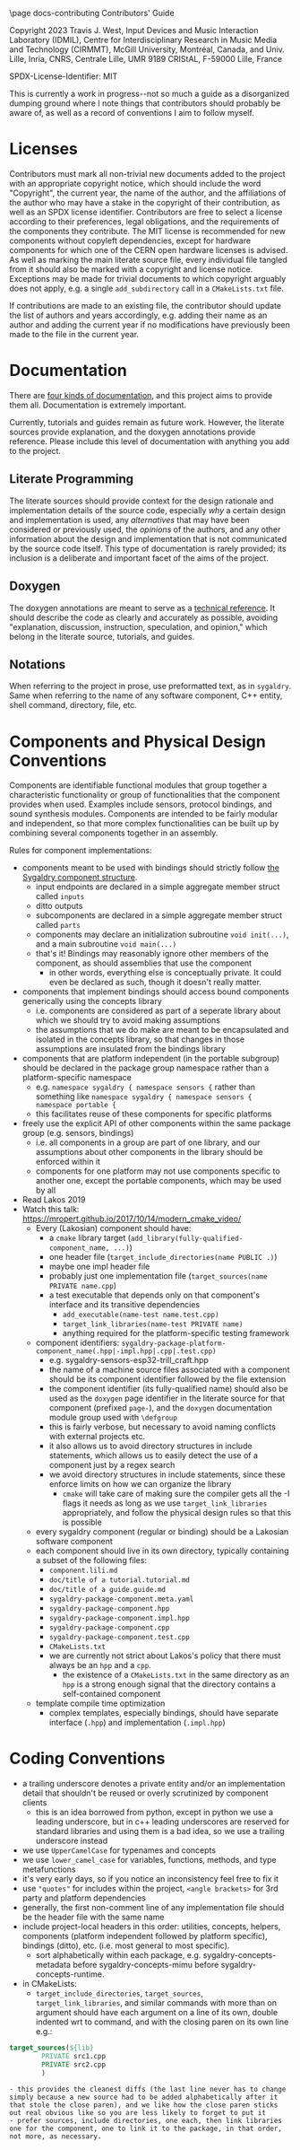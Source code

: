 \page docs-contributing Contributors' Guide

Copyright 2023 Travis J. West, Input Devices and Music Interaction Laboratory
(IDMIL), Centre for Interdisciplinary Research in Music Media and Technology
(CIRMMT), McGill University, Montréal, Canada, and Univ. Lille, Inria, CNRS,
Centrale Lille, UMR 9189 CRIStAL, F-59000 Lille, France

SPDX-License-Identifier: MIT

This is currently a work in progress--not so much a guide as a disorganized
dumping ground where I note things that contributors should probably be aware
of, as well as a record of conventions I aim to follow myself.

# Licenses

Contributors must mark all non-trivial new documents added to the project with
an appropriate copyright notice, which should include the word "Copyright", the
current year, the name of the author, and the affiliations of the author who
may have a stake in the copyright of their contribution, as well as an SPDX
license identifier. Contributors are free to select a license according to
their preferences, legal obligations, and the requirements of the components
they contribute. The MIT license is recommended for new components without
copyleft dependencies, except for hardware components for which one of the CERN
open hardware licenses is advised. As well as marking the main literate source
file, every individual file tangled from it should also be marked with a
copyright and license notice. Exceptions may be made for trivial documents
to which copyright arguably does not apply, e.g. a single `add_subdirectory`
call in a `CMakeLists.txt` file.

If contributions are made to an existing file, the contributor should update
the list of authors and years accordingly, e.g. adding their name as an author
and adding the current year if no modifications have previously been made to
the file in the current year.

# Documentation

There are [four kinds of documentation](https://documentation.divio.com/), and
this project aims to provide them all. Documentation is extremely important.

Currently, tutorials and guides remain as future work. However, the literate
sources provide explanation, and the doxygen annotations provide reference.
Please include this level of documentation with anything you add to the project.

## Literate Programming

The literate sources should provide context for the design rationale and
implementation details of the source code, especially *why* a certain design
and implementation is used, any *alternatives* that may have been considered or
previously used, the *opinions* of the authors, and any other information about
the design and implementation that is not communicated by the source code
itself. This type of documentation is rarely provided; its inclusion is a
deliberate and important facet of the aims of the project.

## Doxygen

The doxygen annotations are meant to serve as a
[technical reference](https://documentation.divio.com/reference/). It should
describe the code as clearly and accurately as possible, avoiding "explanation,
discussion, instruction, speculation, and opinion," which belong in the
literate source, tutorials, and guides.

## Notations

When referring to the project in prose, use preformatted text, as in `sygaldry`.
Same when referring to the name of any software component, C++ entity, shell
command, directory, file, etc.

# Components and Physical Design Conventions

Components are identifiable functional modules that group together a
characteristic functionality or group of functionalities that the component
provides when used. Examples include sensors, protocol bindings, and sound
synthesis modules. Components are intended to be fairly modular and
independent, so that more complex functionalities can be built up by combining
several components together in an assembly.

Rules for component implementations:

- components meant to be used with bindings should strictly follow [the Sygaldry component structure](concepts/README.md).
    - input endpoints are declared in a simple aggregate member struct called `inputs`
    - ditto outputs
    - subcomponents are declared in a simple aggregate member struct called `parts`
    - components may declare an initialization subroutine `void init(...)`, and a main
      subroutine `void main(...)`
    - that's it! Bindings may reasonably ignore other members of the component, as should assemblies that use the component
        - in other words, everything else is conceptually private. It could even be declared as such, though it doesn't really matter.
- components that implement bindings should access bound components generically using the concepts library
    - i.e. components are considered as part of a seperate library about which we should try to avoid making assumptions
    - the assumptions that we do make are meant to be encapsulated and isolated in the concepts library, so that changes in those assumptions are insulated from the bindings library
- components that are platform independent (in the portable subgroup) should be declared in the package group namespace rather than a platform-specific namespace
    - e.g. `namespace sygaldry { namespace sensors {` rather than something like `namespace sygaldry { namespace sensors { namespace portable {`
    - this facilitates reuse of these components for specific platforms
- freely use the explicit API of other components within the same package group (e.g. sensors, bindings)
    - i.e. all components in a group are part of one library, and our assumptions
      about other components in the library should be enforced within it
    - components for one platform may not use components specific to another one, except the portable components, which may be used by all
- Read Lakos 2019
- Watch this talk: https://mropert.github.io/2017/10/14/modern_cmake_video/
    - Every (Lakosian) component should have:
        - a `cmake` library target (`add_library(fully-qualified-component_name, ...)`)
        - one header file (`target_include_directories(name PUBLIC .)`)
        - maybe one impl header file
        - probably just one implementation file (`target_sources(name PRIVATE name.cpp`)
        - a test executable that depends only on that component's interface and its transitive dependencies
            - `add_executable(name-test name.test.cpp)`
            - `target_link_libraries(name-test PRIVATE name)`
            - anything required for the platform-specific testing framework
    - component identifiers: `sygaldry-package-platform-component_name(.hpp|-impl.hpp|.cpp|.test.cpp)`
        - e.g. sygaldry-sensors-esp32-trill_craft.hpp
        - the name of a machine source files associated with a component should be its component identifier followed by the file extension
        - the component identifier (its fully-qualified name) should also be used as the `doxygen` page identifier in the literate source for that component (prefixed `page-`), and the `doxygen` documentation module group used with `\defgroup`
        - this is fairly verbose, but necessary to avoid naming conflicts with external projects etc.
        - it also allows us to avoid directory structures in include statements, which allows us to easily detect the use of a component just by a regex search
        - we avoid directory structures in include statements, since these enforce limits on how we can organize the library
            - `cmake` will take care of making sure the compiler gets all the -I flags it needs as long as we use `target_link_libraries` appropriately, and follow the physical design rules so that this is possible
    - every sygaldry component (regular or binding) should be a Lakosian software component
    - each component should live in its own directory, typically containing a subset of the following files:
        - `component.lili.md`
        - `doc/title of a tutorial.tutorial.md`
        - `doc/title of a guide.guide.md`
        - `sygaldry-package-component.meta.yaml`
        - `sygaldry-package-component.hpp`
        - `sygaldry-package-component.impl.hpp`
        - `sygaldry-package-component.cpp`
        - `sygaldry-package-component.test.cpp`
        - `CMakeLists.txt`
        - we are currently not strict about Lakos's policy that there must always be an `hpp` and a `cpp`.
            - the existence of a `CMakeLists.txt` in the same directory as an `hpp` is a strong enough signal that the directory contains a self-contained component
    - template compile time optimization
        - complex templates, especially bindings, should have separate interface (`.hpp`) and implementation (`.impl.hpp`)

# Coding Conventions

- a trailing underscore denotes a private entity and/or an implementation detail that shouldn't be reused or overly scrutinized by component clients
    - this is an idea borrowed from python, except in python we use a leading underscore, but in c++ leading underscores are reserved for standard libraries and using them is a bad idea, so we use a trailing underscore instead
- we use `UpperCamelCase` for typenames and concepts
- we use `lower_camel_case` for variables, functions, methods, and type metafunctions
- it's very early days, so if you notice an inconsistency feel free to fix it
- use `"quotes"` for includes within the project, `<angle brackets>` for 3rd party and platform dependencies
- generally, the first non-comment line of any implementation file should be the header file with the same name
- include project-local headers in this order: utilities, concepts, helpers, components (platform independent followed by platform specific), bindings (ditto), etc. (i.e. most general to most specific).
    - sort alphabetically within each package, e.g. sygaldry-concepts-metadata before sygaldry-concepts-mimu before sygaldry-concepts-runtime.
- in CMakeLists:
    - `target_include_directories`, `target_sources`, `target_link_libraries`, and similar commands with more than on argument should have each argument on a line of its own, double indented wrt to command, and with the closing paren on its own line e.g.:
```cmake
target_sources(${lib}
        PRIVATE src1.cpp
        PRIVATE src2.cpp
        )
```
    - this provides the cleanest diffs (the last line never has to change simply because a new source had to be added alphabetically after it that stole the close paren), and we like how the close paren sticks out real obvious like so you are less likely to forget to put it
    - prefer sources, include directories, one each, then link libraries one for the component, one to link it to the package, in that order, not more, as necessary.
